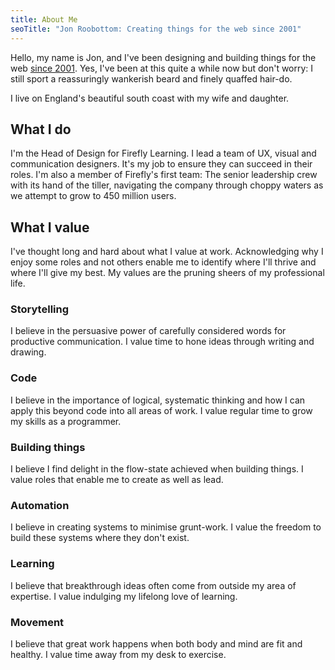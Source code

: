 ```yaml
---
title: About Me
seoTitle: "Jon Roobottom: Creating things for the web since 2001"
---
```

Hello, my name is Jon, and I've been designing and building things for the web [since 2001](https://web.archive.org/web/20010101*/roobottom.com). Yes, I've been at this quite a while now but don't worry: I still sport a reassuringly wankerish beard and finely quaffed hair-do.

I live on England's beautiful south coast with my wife and daughter. 

## What I do

I'm the Head of Design for Firefly Learning. I lead a team of UX, visual and communication designers. It's my job to ensure they can succeed in their roles. I'm also a member of Firefly's first team: The senior leadership crew with its hand of the tiller, navigating the company through choppy waters as we attempt to grow to 450 million users. 

## What I value

I've thought long and hard about what I value at work. Acknowledging why I enjoy some roles and not others enable me to identify where I'll thrive and where I'll give my best. My values are the pruning sheers of my professional life.

### Storytelling

I believe in the persuasive power of carefully considered words for productive communication. I value time to hone ideas through writing and drawing.

### Code

I believe in the importance of logical, systematic thinking and how I can apply this beyond code into all areas of work. I value regular time to grow my skills as a programmer.

### Building things

I believe I find delight in the flow-state achieved when building things. I value roles that enable me to create as well as lead.

### Automation

I believe in creating systems to minimise grunt-work. I value the freedom to build these systems where they don't exist. 

### Learning

I believe that breakthrough ideas often come from outside my area of expertise. I value indulging my lifelong love of learning.

### Movement

I believe that great work happens when both body and mind are fit and healthy. I value time away from my desk to exercise.